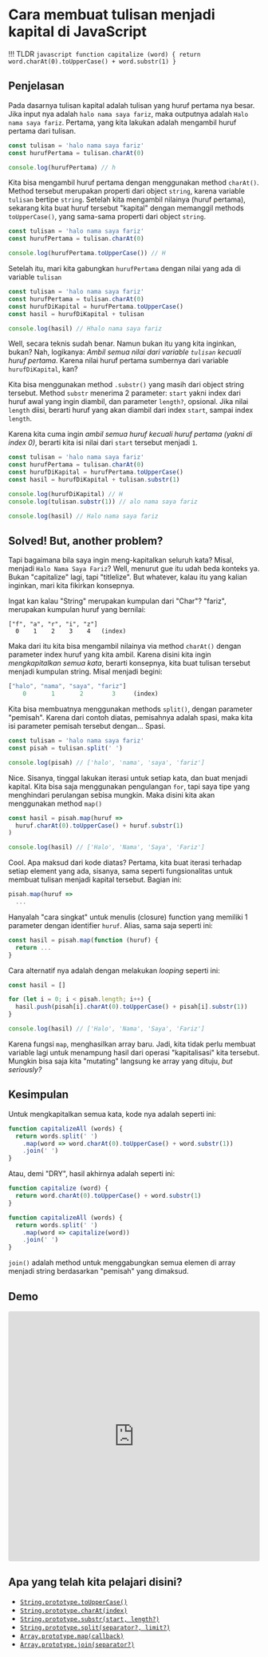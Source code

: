 # Cara membuat tulisan menjadi kapital di JavaScript

!!! TLDR
    ```javascript
    function capitalize (word) {
      return word.charAt(0).toUpperCase() + word.substr(1)
    }
    ```

## Penjelasan

Pada dasarnya tulisan kapital adalah tulisan yang huruf pertama nya besar. Jika input nya adalah
`halo nama saya fariz`, maka outputnya adalah `Halo nama saya fariz`. Pertama, yang kita lakukan
adalah mengambil huruf pertama dari tulisan.

```javascript hl_lines="2"
const tulisan = 'halo nama saya fariz'
const hurufPertama = tulisan.charAt(0)

console.log(hurufPertama) // h
```

Kita bisa mengambil huruf pertama dengan menggunakan method `charAt()`. Method tersebut merupakan properti
dari object `string`, karena variable `tulisan` bertipe `string`. Setelah kita mengambil nilainya
(huruf pertama), sekarang kita buat huruf tersebut "kapital" dengan memanggil methods
`toUpperCase()`, yang sama-sama properti dari object `string`.

```javascript hl_lines="4"
const tulisan = 'halo nama saya fariz'
const hurufPertama = tulisan.charAt(0)

console.log(hurufPertama.toUpperCase()) // H
```

Setelah itu, mari kita gabungkan `hurufPertama` dengan nilai yang ada di variable `tulisan`

```javascript
const tulisan = 'halo nama saya fariz'
const hurufPertama = tulisan.charAt(0)
const hurufDiKapital = hurufPertama.toUpperCase()
const hasil = hurufDiKapital + tulisan

console.log(hasil) // Hhalo nama saya fariz
```

Well, secara teknis sudah benar. Namun bukan itu yang kita inginkan, bukan? Nah, logikanya: _Ambil
semua nilai dari variable `tulisan` kecuali huruf pertama_. Karena nilai huruf pertama sumbernya
dari variable `hurufDiKapital`, kan?

Kita bisa menggunakan method `.substr()` yang masih dari object string tersebut. Method `substr`
menerima 2 parameter: `start` yakni index dari huruf awal yang ingin diambil, dan parameter
`length?`, opsional. Jika nilai `length` diisi, berarti huruf yang akan diambil dari index `start`,
sampai index `length`.

Karena kita cuma ingin _ambil semua huruf kecuali huruf pertama (yakni di index 0)_, berarti kita
isi nilai dari `start` tersebut menjadi `1`.

```javascript hl_lines="4"
const tulisan = 'halo nama saya fariz'
const hurufPertama = tulisan.charAt(0)
const hurufDiKapital = hurufPertama.toUpperCase()
const hasil = hurufDiKapital + tulisan.substr(1)

console.log(hurufDiKapital) // H
console.log(tulisan.substr(1)) // alo nama saya fariz

console.log(hasil) // Halo nama saya fariz

```

## Solved! But, another problem?

Tapi bagaimana bila saya ingin meng-kapitalkan seluruh kata? Misal, menjadi `Halo Nama Saya Fariz`?
Well, menurut gue itu udah beda konteks ya. Bukan "capitalize" lagi, tapi "titlelize". But whatever,
kalau itu yang kalian inginkan, mari kita fikirkan konsepnya.

Ingat kan kalau "String" merupakan kumpulan dari "Char"? "fariz", merupakan kumpulan huruf yang
bernilai:

```
["f", "a", "r", "i", "z"]
  0    1    2    3    4   (index)
```

Maka dari itu kita bisa mengambil nilainya via method `charAt()` dengan parameter index huruf yang
kita ambil. Karena disini kita ingin _mengkapitalkan semua kata_, berarti konsepnya, kita buat
tulisan tersebut menjadi kumpulan string. Misal menjadi begini:

```javascript
["halo", "nama", "saya", "fariz"]
    0       1       2        3     (index)
```

Kita bisa membuatnya menggunakan methods `split()`, dengan parameter "pemisah". Karena dari contoh
diatas, pemisahnya adalah spasi, maka kita isi parameter pemisah tersebut dengan... Spasi.

```javascript hl_lines="2"
const tulisan = 'halo nama saya fariz'
const pisah = tulisan.split(' ')

console.log(pisah) // ['halo', 'nama', 'saya', 'fariz']
```

Nice. Sisanya, tinggal lakukan iterasi untuk setiap kata, dan buat menjadi kapital. Kita bisa saja
menggunakan pengulangan `for`, tapi saya tipe yang menghindari perulangan sebisa mungkin.
Maka disini kita akan menggunakan method `map()`

```javascript
const hasil = pisah.map(huruf =>
  huruf.charAt(0).toUpperCase() + huruf.substr(1)
)

console.log(hasil) // ['Halo', 'Nama', 'Saya', 'Fariz']
```

Cool. Apa maksud dari kode diatas? Pertama, kita buat iterasi terhadap setiap element yang ada,
sisanya, sama seperti fungsionalitas untuk membuat tulisan menjadi kapital tersebut. Bagian ini:

```javascript
pisah.map(huruf =>
  ...
```

Hanyalah "cara singkat" untuk menulis (closure) function yang memiliki 1 parameter dengan identifier `huruf`.
Alias, sama saja seperti ini:

```javascript
const hasil = pisah.map(function (huruf) {
  return ...
}
```

Cara alternatif nya adalah dengan melakukan _looping_ seperti ini:

```javascript
const hasil = []

for (let i = 0; i < pisah.length; i++) {
  hasil.push(pisah[i].charAt(0).toUpperCase() + pisah[i].substr(1))  
}

console.log(hasil) // ['Halo', 'Nama', 'Saya', 'Fariz']
```

Karena fungsi `map`, menghasilkan array baru. Jadi, kita tidak perlu membuat variable lagi untuk
menampung hasil dari operasi "kapitalisasi" kita tersebut. Mungkin bisa saja kita "mutating"
langsung ke array yang dituju, _but seriously?_

## Kesimpulan

Untuk mengkapitalkan semua kata, kode nya adalah seperti ini:

```javascript
function capitalizeAll (words) {
  return words.split(' ')
    .map(word => word.charAt(0).toUpperCase() + word.substr(1))
    .join(' ')
}

```

Atau, demi "DRY", hasil akhirnya adalah seperti ini:

```javascript
function capitalize (word) {
  return word.charAt(0).toUpperCase() + word.substr(1)
}

function capitalizeAll (words) {
  return words.split(' ')
    .map(word => capitalize(word))
    .join(' ')
}
```

`join()` adalah method untuk menggabungkan semua elemen di array menjadi string berdasarkan "pemisah" yang
dimaksud.

## Demo

<iframe src="https://codesandbox.io/embed/oq2wln76k6?fontsize=14&module=%2Fsrc%2Findex.test.js&moduleview=1&previewwindow=tests" title="Cara membuat tulisan menjadi kapital di JavaScript" style="width:100%; height:500px; border:0; border-radius: 4px; overflow:hidden;" sandbox="allow-modals allow-forms allow-popups allow-scripts allow-same-origin"></iframe>

## Apa yang telah kita pelajari disini?

- [`String.prototype.toUpperCase()`](https://developer.mozilla.org/en-US/docs/Web/JavaScript/Reference/Global_Objects/string/toUpperCase)
- [`String.prototype.charAt(index)`](https://developer.mozilla.org/en-US/docs/Web/JavaScript/Reference/Global_Objects/string/charAt)
- [`String.prototype.substr(start, length?)`](https://developer.mozilla.org/en-US/docs/Web/JavaScript/Reference/Global_Objects/string/substr)
- [`String.prototype.split(separator?, limit?)`](https://developer.mozilla.org/en-US/docs/Web/JavaScript/Reference/Global_Objects/string/split)
- [`Array.prototype.map(callback)`](https://developer.mozilla.org/en-US/docs/Web/JavaScript/Reference/Global_Objects/array/map)
- [`Array.prototype.join(separator?)`](https://developer.mozilla.org/en-US/docs/Web/JavaScript/Reference/Global_Objects/array/join)

